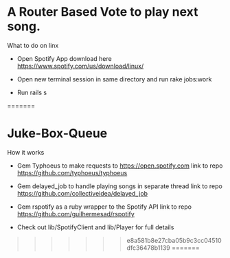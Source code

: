 # A Router Based Vote to play next song.

What to do on linx

* Open Spotify App download here https://www.spotify.com/us/download/linux/

* Open new terminal session in same directory and run 	rake jobs:work

* Run rails s 

=======
# Juke-Box-Queue
How it works 

* Gem Typhoeus to make requests to https://open.spotify.com  link to repo https://github.com/typhoeus/typhoeus

* Gem delayed_job to handle playing songs in separate thread link to repo https://github.com/collectiveidea/delayed_job

* Gem rspotify as a ruby wrapper to the Spotify API link to repo https://github.com/guilhermesad/rspotify 
* Check out lib/SpotifyClient and lib/Player for full details 
>>>>>>> e8a581b8e27cba05b9c3cc04510dfc36478b1139
=======

